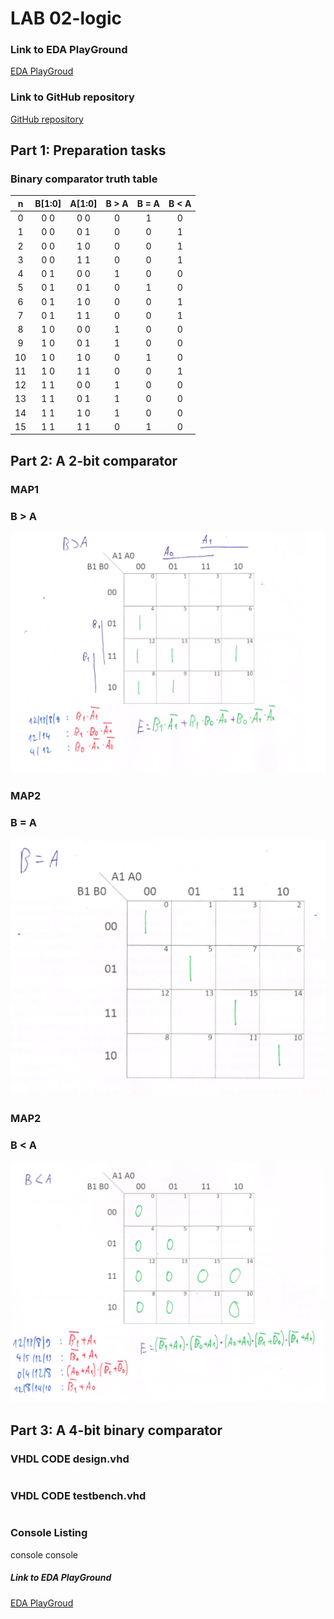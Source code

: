 # LAB 02-logic

### Link to EDA PlayGround
[EDA PlayGroud](https://www.edaplayground.com/x/5uu3)
### Link to GitHub repository
[GitHub repository](https://github.com/amwellius/Digital-electronics-1)


## Part 1: Preparation tasks
### Binary comparator truth table

| **n** | **B[1:0]** | **A[1:0]** | **B > A** | **B = A** | **B < A** |
| :-: | :-: | :-: | :-: | :-: | :-: |
| 0 | 0 0 | 0 0 | 0 | 1 | 0 |
| 1 | 0 0 | 0 1 | 0 | 0 | 1 |
| 2 | 0 0 | 1 0 | 0 | 0 | 1 |
| 3 | 0 0 | 1 1 | 0 | 0 | 1 |
| 4 | 0 1 | 0 0 | 1 | 0 | 0 |
| 5 | 0 1 | 0 1 | 0 | 1 | 0 |
| 6 | 0 1 | 1 0 | 0 | 0 | 1 |
| 7 | 0 1 | 1 1 | 0 | 0 | 1 |
| 8 | 1 0 | 0 0 | 1 | 0 | 0 |
| 9 | 1 0 | 0 1 | 1 | 0 | 0 |
| 10 | 1 0 | 1 0 | 0 | 1 | 0 |
| 11 | 1 0 | 1 1 | 0 | 0 | 1 |
| 12 | 1 1 | 0 0 | 1 | 0 | 0 |
| 13 | 1 1 | 0 1 | 1 | 0 | 0 |
| 14 | 1 1 | 1 0 | 1 | 0 | 0 |
| 15 | 1 1 | 1 1 | 0 | 1 | 0 |


## Part 2: A 2-bit comparator
### MAP1
### B > A
![ScreenShot](images/part2_1.PNG)

### MAP2
### B = A
![ScreenShot](images/part2_2.PNG)


### MAP2
### B < A
![ScreenShot](images/part2_3.PNG)




## Part 3: A 4-bit binary comparator
### VHDL CODE design.vhd
```vhdl

```
### VHDL CODE testbench.vhd
```vhdl


```

### Console Listing

console 
console

##### Link to EDA PlayGround
[EDA PlayGroud](https://www.edaplayground.com/x/5uu3)

